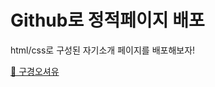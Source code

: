 # Github로 정적페이지 배포
html/css로 구성된 자기소개 페이지를 배포해보자!

[🔗 구경오셔유](https://yoondaeng.github.io/self-introduction/)
